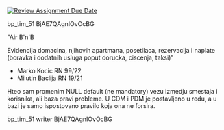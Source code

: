 [![Review Assignment Due Date](https://classroom.github.com/assets/deadline-readme-button-8d59dc4de5201274e310e4c54b9627a8934c3b88527886e3b421487c677d23eb.svg)](https://classroom.github.com/a/6hx3LrEQ)


bp_tim_51	BjAE7QAgnIOvOcBG	

"Air B'n'B

Evidencija domacina, njihovih apartmana, posetilaca, rezervacija i naplate (boravka i dodatnih usluga poput dorucka, ciscenja, taksi)"

+ Marko Kocic RN 99/22
+ Milutin Baclija RN 19/21

Hteo sam promenim NULL default (ne mandatory) vezu izmedju smestaja i korisnika, ali baza pravi probleme. U CDM i PDM je postavljeno u redu, a u bazi je samo ispostovano pravilo koja ona ne forsira.


bp_tim_51	writer	BjAE7QAgnIOvOcBG
